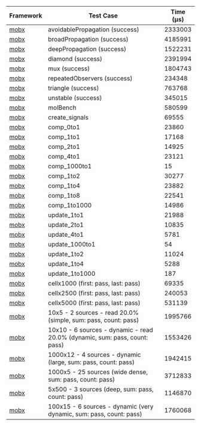 | Framework | Test Case | Time (μs) |
| --- | --- | --- |
| [mobx](https://github.com/mobxjs/mobx.dart) | avoidablePropagation (success) | 2333003 |
| [mobx](https://github.com/mobxjs/mobx.dart) | broadPropagation (success) | 4185991 |
| [mobx](https://github.com/mobxjs/mobx.dart) | deepPropagation (success) | 1522231 |
| [mobx](https://github.com/mobxjs/mobx.dart) | diamond (success) | 2391994 |
| [mobx](https://github.com/mobxjs/mobx.dart) | mux (success) | 1804743 |
| [mobx](https://github.com/mobxjs/mobx.dart) | repeatedObservers (success) | 234348 |
| [mobx](https://github.com/mobxjs/mobx.dart) | triangle (success) | 763768 |
| [mobx](https://github.com/mobxjs/mobx.dart) | unstable (success) | 345015 |
| [mobx](https://github.com/mobxjs/mobx.dart) | molBench | 580599 |
| [mobx](https://github.com/mobxjs/mobx.dart) | create_signals | 69555 |
| [mobx](https://github.com/mobxjs/mobx.dart) | comp_0to1 | 23860 |
| [mobx](https://github.com/mobxjs/mobx.dart) | comp_1to1 | 17168 |
| [mobx](https://github.com/mobxjs/mobx.dart) | comp_2to1 | 14925 |
| [mobx](https://github.com/mobxjs/mobx.dart) | comp_4to1 | 23121 |
| [mobx](https://github.com/mobxjs/mobx.dart) | comp_1000to1 | 15 |
| [mobx](https://github.com/mobxjs/mobx.dart) | comp_1to2 | 30277 |
| [mobx](https://github.com/mobxjs/mobx.dart) | comp_1to4 | 23882 |
| [mobx](https://github.com/mobxjs/mobx.dart) | comp_1to8 | 22541 |
| [mobx](https://github.com/mobxjs/mobx.dart) | comp_1to1000 | 14986 |
| [mobx](https://github.com/mobxjs/mobx.dart) | update_1to1 | 21988 |
| [mobx](https://github.com/mobxjs/mobx.dart) | update_2to1 | 10835 |
| [mobx](https://github.com/mobxjs/mobx.dart) | update_4to1 | 5781 |
| [mobx](https://github.com/mobxjs/mobx.dart) | update_1000to1 | 54 |
| [mobx](https://github.com/mobxjs/mobx.dart) | update_1to2 | 11024 |
| [mobx](https://github.com/mobxjs/mobx.dart) | update_1to4 | 5288 |
| [mobx](https://github.com/mobxjs/mobx.dart) | update_1to1000 | 187 |
| [mobx](https://github.com/mobxjs/mobx.dart) | cellx1000 (first: pass, last: pass) | 69335 |
| [mobx](https://github.com/mobxjs/mobx.dart) | cellx2500 (first: pass, last: pass) | 240053 |
| [mobx](https://github.com/mobxjs/mobx.dart) | cellx5000 (first: pass, last: pass) | 531139 |
| [mobx](https://github.com/mobxjs/mobx.dart) | 10x5 - 2 sources - read 20.0% (simple, sum: pass, count: pass) | 1995766 |
| [mobx](https://github.com/mobxjs/mobx.dart) | 10x10 - 6 sources - dynamic - read 20.0% (dynamic, sum: pass, count: pass) | 1553426 |
| [mobx](https://github.com/mobxjs/mobx.dart) | 1000x12 - 4 sources - dynamic (large, sum: pass, count: pass) | 1942415 |
| [mobx](https://github.com/mobxjs/mobx.dart) | 1000x5 - 25 sources (wide dense, sum: pass, count: pass) | 3712833 |
| [mobx](https://github.com/mobxjs/mobx.dart) | 5x500 - 3 sources (deep, sum: pass, count: pass) | 1146870 |
| [mobx](https://github.com/mobxjs/mobx.dart) | 100x15 - 6 sources - dynamic (very dynamic, sum: pass, count: pass) | 1760068 |
